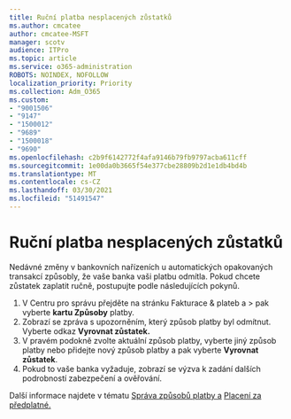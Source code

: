 ```yaml
---
title: Ruční platba nesplacených zůstatků
ms.author: cmcatee
author: cmcatee-MSFT
manager: scotv
audience: ITPro
ms.topic: article
ms.service: o365-administration
ROBOTS: NOINDEX, NOFOLLOW
localization_priority: Priority
ms.collection: Adm_O365
ms.custom:
- "9001506"
- "9147"
- "1500012"
- "9689"
- "1500018"
- "9690"
ms.openlocfilehash: c2b9f6142772f4afa9146b79fb9797acba611cff
ms.sourcegitcommit: 1e00da0b3665f54e377cbe28809b2d1e1db4bd4b
ms.translationtype: MT
ms.contentlocale: cs-CZ
ms.lasthandoff: 03/30/2021
ms.locfileid: "51491547"
---
```

# <a name="manually-pay-an-outstanding-balance"></a>Ruční platba nesplacených zůstatků

Nedávné změny v bankovních nařízeních u automatických opakovaných transakcí způsobly, že vaše banka vaši platbu odmítla. Pokud chcete zůstatek zaplatit ručně, postupujte podle následujících pokynů.

1. V Centru pro správu přejděte na stránku Fakturace & plateb a  >  [](https://go.microsoft.com/fwlink/p/?linkid=2018806) pak vyberte **kartu Způsoby** platby.
2. Zobrazí se zpráva s upozorněním, který způsob platby byl odmítnut. Vyberte odkaz **Vyrovnat zůstatek.**
3. V pravém podokně zvolte aktuální způsob platby, vyberte jiný způsob platby nebo přidejte nový způsob platby a pak vyberte **Vyrovnat zůstatek**.
4. Pokud to vaše banka vyžaduje, zobrazí se výzva k zadání dalších podrobností zabezpečení a ověřování.

Další informace najdete v tématu [Správa způsobů platby a](https://docs.microsoft.com/microsoft-365/commerce/billing-and-payments/manage-payment-methods) [Placení za předplatné.](https://docs.microsoft.com/microsoft-365/commerce/billing-and-payments/pay-for-your-subscription)
